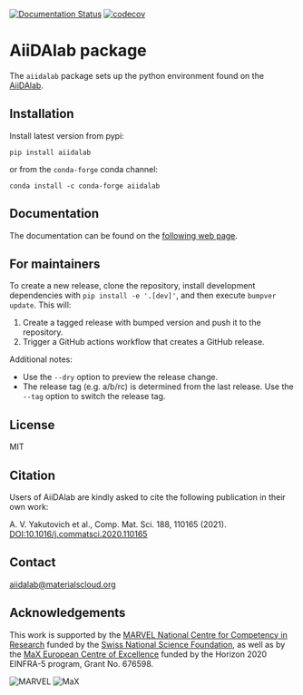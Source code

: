 [![Documentation Status](https://readthedocs.org/projects/aiidalab/badge/)](https://aiidalab.readthedocs.io/)
[![codecov](https://codecov.io/gh/aiidalab/aiidalab/branch/main/graph/badge.svg)](https://codecov.io/gh/aiidalab/aiidalab)
# AiiDAlab package

The `aiidalab` package sets up the python environment found on the
[AiiDAlab](https://www.aiidalab.net).


## Installation

Install latest version from pypi:
```
pip install aiidalab
```

or from the `conda-forge` conda channel:
```console
conda install -c conda-forge aiidalab
```

## Documentation
The documentation can be found on the [following web page](https://aiidalab.readthedocs.io).

## For maintainers

To create a new release, clone the repository, install development dependencies with `pip install -e '.[dev]'`, and then execute `bumpver update`.
This will:

  1. Create a tagged release with bumped version and push it to the repository.
  2. Trigger a GitHub actions workflow that creates a GitHub release.

Additional notes:

  - Use the `--dry` option to preview the release change.
  - The release tag (e.g. a/b/rc) is determined from the last release.
    Use the `--tag` option to switch the release tag.

## License

MIT

## Citation

Users of AiiDAlab are kindly asked to cite the following publication in their own work:

A. V. Yakutovich et al., Comp. Mat. Sci. 188, 110165 (2021).
[DOI:10.1016/j.commatsci.2020.110165](https://doi.org/10.1016/j.commatsci.2020.110165)

## Contact

aiidalab@materialscloud.org

## Acknowledgements

This work is supported by the [MARVEL National Centre for Competency in Research](<https://nccr-marvel.ch>)
funded by the [Swiss National Science Foundation](<https://www.snf.ch/en>), as well as by the [MaX
European Centre of Excellence](<http://www.max-centre.eu/>) funded by the Horizon 2020 EINFRA-5 program,
Grant No. 676598.

![MARVEL](miscellaneous/logos/MARVEL.png)
![MaX](miscellaneous/logos/MaX.png)
